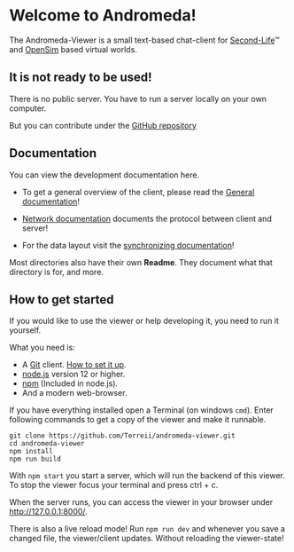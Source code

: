 # Welcome to Andromeda!

The Andromeda-Viewer is a small text-based chat-client for [Second-Life](https://secondlife.com)™ and [OpenSim](http://opensimulator.org/) based virtual worlds.

## It is not ready to be used!

There is no public server. You have to run a server locally on your own computer.

But you can contribute under the [GitHub repository](https://github.com/Terreii/andromeda-viewer)

## Documentation

You can view the development documentation here.

- To get a general overview of the client, please read the [General documentation](./general.html)!

- [Network documentation](./network.html) documents the protocol between client and server!

- For the data layout visit the [synchronizing documentation](./synchronizing.html)!

Most directories also have their own **Readme**. They document what that directory is for, and more.

## How to get started

If you would like to use the viewer or help developing it, you need to run it yourself.

What you need is:

- A [Git](https://git-scm.com/) client. [How to set it up](https://help.github.com/articles/set-up-git/).
- [node.js](https://nodejs.org/) version 12 or higher.
- [npm](https://npmjs.org/) (Included in node.js).
- And a modern web-browser.

If you have everything installed open a Terminal (on windows `cmd`). Enter following commands to get a copy of the viewer and make it runnable.

```
git clone https://github.com/Terreii/andromeda-viewer.git
cd andromeda-viewer
npm install
npm run build
```

With `npm start` you start a server, which will run the backend of this viewer. To stop the viewer focus your terminal and press ctrl + c.

When the server runs, you can access the viewer in your browser under http://127.0.0.1:8000/.

There is also a live reload mode! Run `npm run dev` and whenever you save a changed file, the viewer/client updates. Without reloading the viewer-state!
